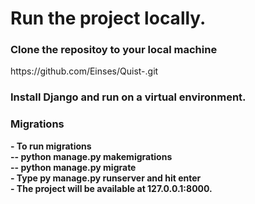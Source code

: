 <h1>Run the project locally.</h1>

<h3>Clone the repositoy to your local machine </h3>
https://github.com/Einses/Quist-.git<br>
<h3>Install Django and run on a virtual environment.<h3>
<h3>Migrations</h3>
<b>- To run migrations</b>
<br>
<b>-- python manage.py makemigrations</b>
<br>
<b>-- python manage.py migrate</b>

<br>
<b>- Type py manage.py runserver and hit enter</b>
<br>
<b>- The project will be available at 127.0.0.1:8000.</b>
